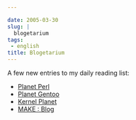 ```yaml
---

date: 2005-03-30
slug: |
  blogetarium
tags:
 - english
title: Blogetarium
---
```


A few new entries to my daily reading list:

-   [Planet Perl](http://planet.perl.org/)
-   [Planet Gentoo](http://planet.gentoo.org/)
-   [Kernel Planet](http://www.kernelplanet.org)
-   [MAKE : Blog](http://www.makezine.com/blog/)
